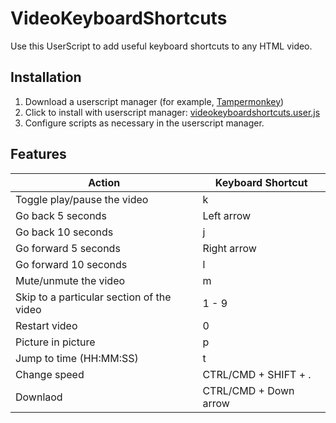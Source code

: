 # VideoKeyboardShortcuts

Use this UserScript to add useful keyboard shortcuts to any HTML video.

## Installation
1. Download a userscript manager (for example, [Tampermonkey](https://www.tampermonkey.net/))
2. Click to install with userscript manager: [videokeyboardshortcuts.user.js](https://github.com/steventango/video-keyboard-shortcuts/raw/master/VideoKeyboardShortcuts.user.js)
3. Configure scripts as necessary in the userscript manager.

## Features
Action | Keyboard Shortcut
--- | ---
Toggle play/pause the video | k
Go back 5 seconds | Left arrow
Go back 10 seconds | j
Go forward 5 seconds | Right arrow
Go forward 10 seconds | l
Mute/unmute the video | m
Skip to a particular section of the video | 1 - 9
Restart video | 0
Picture in picture | p
Jump to time (HH:MM:SS)| t
Change speed | CTRL/CMD + SHIFT + .
Downlaod | CTRL/CMD + Down arrow
